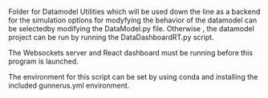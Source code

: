Folder for Datamodel Utilities which will be used down the line as a backend for the simulation
options for modyfying the behavior of the datamodel can be selectedby modifying the DataModel.py file.
Otherwise , the datamodel project can be run by running the DataDashboardRT.py script.

The Websockets server and React dashboard must be running before this program is launched.

The environment for this script can be set by using conda and installing the included gunnerus.yml environment.

